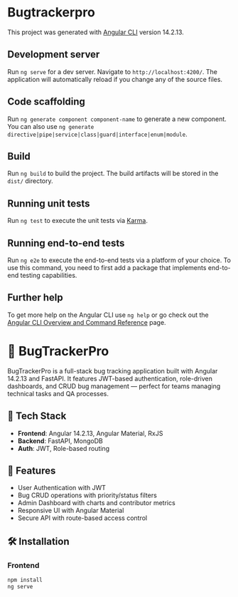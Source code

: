 # Bugtrackerpro

This project was generated with [Angular CLI](https://github.com/angular/angular-cli) version 14.2.13.

## Development server

Run `ng serve` for a dev server. Navigate to `http://localhost:4200/`. The application will automatically reload if you change any of the source files.

## Code scaffolding

Run `ng generate component component-name` to generate a new component. You can also use `ng generate directive|pipe|service|class|guard|interface|enum|module`.

## Build

Run `ng build` to build the project. The build artifacts will be stored in the `dist/` directory.

## Running unit tests

Run `ng test` to execute the unit tests via [Karma](https://karma-runner.github.io).

## Running end-to-end tests

Run `ng e2e` to execute the end-to-end tests via a platform of your choice. To use this command, you need to first add a package that implements end-to-end testing capabilities.

## Further help

To get more help on the Angular CLI use `ng help` or go check out the [Angular CLI Overview and Command Reference](https://angular.io/cli) page.

# 🐞 BugTrackerPro

BugTrackerPro is a full-stack bug tracking application built with Angular 14.2.13 and FastAPI. It features JWT-based authentication, role-driven dashboards, and CRUD bug management — perfect for teams managing technical tasks and QA processes.

## 🧱 Tech Stack

- **Frontend**: Angular 14.2.13, Angular Material, RxJS
- **Backend**: FastAPI, MongoDB
- **Auth**: JWT, Role-based routing

## 🚀 Features

- User Authentication with JWT
- Bug CRUD operations with priority/status filters
- Admin Dashboard with charts and contributor metrics
- Responsive UI with Angular Material
- Secure API with route-based access control

## 🛠 Installation

### Frontend
```bash
npm install
ng serve